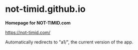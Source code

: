 # not-timid.github.io

__Homepage for NOT-TIMID.com__

https://not-timid.com/

Automatically redirects to "a1/", the current version of the app.
